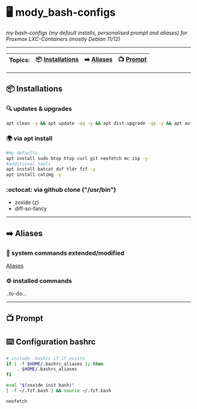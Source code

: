 # :desktop_computer: mody_bash-configs
_my bash-configs (my default installs, personalised prompt and aliases) 
for Proxmox LXC-Containers (mostly Debian 11/12)_

___

| **Topics:** | :package: [Installations](README.md#package-installations) | :arrow_right: [Aliases](README.md#arrow_right-aliases) | :tv: [Prompt](README.md#tv-prompt) | 
| --- | --- | --- | --- |
___
## :package: Installations
### :mag: updates & upgrades
```bash
apt clean -y && apt update -qq -y && apt dist-upgrade -qq -y && apt autoremove --purge -qq -y
```
### :earth_africa: via apt install
```bash
#my defaults
apt install sudo btop htop curl git neofetch mc zip -y
#additional tools
apt install batcat duf tldr fzf -y
apt install catimg -y
```
### :octocat: via github clone ("/usr/bin")
- zoxide (z)
- diff-so-fancy

___

## :arrow_right: Aliases
### :robot: system commands extended/modified
[Aliases](aliases)
### :gear: installed commands
..to-do...
___

## :tv: Prompt
## :keyboard: Configuration bashrc
```bash
# include .bashrc if it exists
if [ -f $HOME/.bashrc_aliases ]; then
    . $HOME/.bashrc_aliases
fi

eval "$(zoxide init bash)"
[ -f ~/.fzf.bash ] && source ~/.fzf.bash

neofetch
```

